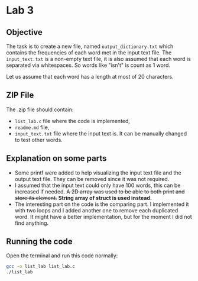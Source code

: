 # Lab 3
## Objective

The task is to create a new file, named `output_dictionary.txt` which contains the frequencies of each word met in the input text file. The `input_text.txt` is a non-empty text file, it is also assumed that each word is separated via whitespaces. So words like "isn't" is count as 1 word.

Let us assume that each word has a length at most of 20 characters.

## ZIP File
The .zip file should contain:
- `list_lab.c` file where the code is implemented,
- `readme.md` file,
- `input_text.txt` file where the input text is. It can be manually changed to test other words.

## Explanation on some parts

- Some printf were added to help visualizing the input text file and the output text file. They can be removed since it was not required.
- I assumed that the input text could only have 100 words, this can be increased if needed. ~~A 2D array was used to be able to both print and store its element.~~ **String array of struct is used instead.**
- The interesting part on the code is the comparing part. I implemented it with two loops and I added another one to remove each duplicated word. It might have a better implementation, but for the moment I did not find anything.

## Running the code 

Open the terminal and run this code normally:

```bash
gcc -o list_lab list_lab.c
./list_lab
```

